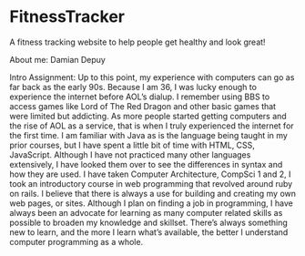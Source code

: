 # FitnessTracker

A fitness tracking website to help people get healthy and look great!

About me:
Damian Depuy 

Intro Assignment:
Up to this point, my experience with computers can go as far back as the early 90s. Because I am 36, I was lucky enough to experience the internet before AOL’s dialup. I remember using BBS to access games like Lord of The Red Dragon and other basic games that were limited but addicting. As more people started getting computers and the rise of AOL as a service, that is when I truly experienced the internet for the first time. I am familiar with Java as is the language being taught in my prior courses, but I have spent a little bit of time with HTML, CSS, JavaScript. Although I have not practiced many other languages extensively, I have looked them over to see the differences in syntax and how they are used. I have taken Computer Architecture, CompSci 1 and 2, I took an introductory course in web programming that revolved around ruby on rails. 
I believe that there is always a use for building and creating my own web pages, or sites. Although I plan on finding a job in programming, I have always been an advocate for learning as many computer related skills as possible to broaden my knowledge and skillset. There’s always something new to learn, and the more I learn what’s available, the better I understand computer programming as a whole.